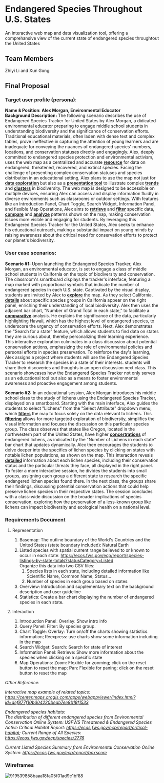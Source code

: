 #  Endangered Species Throughout U.S. States
An interactive web map and data visualization tool, offering a comprehansive view of the current state of endangered species throughtout the United States

## Team Members
Zhiyi Li and Xun Gong

## Final Proposal
### Target user profile (persona):
**Name & Position:** **Alex Morgan, Environmental Educator**     
**Background Description:** 
The following scenario describes the use of Endangered Species Tracker for United States by Alex Morgan, a didicated environmental educator preparing to engage middle school students in understanding biodiversity and the significance of conservation efforts. Traditional educational materials, often laden with dense text and complex tables, prove ineffective in capturing the attention of young learners and are inadequate for conveying the nuances of endangered species' numbers, locations, and conservation statuses directly and engagingly. Alex, deeply committed to endangered species protection and environmental activism, uses the web map as a centralized and accurate **<ins>resource</ins>** for data on endangered, threatened, recovered, and extinct species. Facing the challenge of presenting complex conservation statuses and species distribution in an educational setting, Alex plans to use the map not just for **<ins>data exploration</ins>** but also as a **<ins>presentation tool</ins>** to illustrate complex **<ins>trends</ins>** and **<ins>clusters</ins>** in biodiversity. The web map is designed to be accessible on multiple devices, ensuring Alex can access and display information fluidly in diverse environments such as classrooms or outdoor settings. With features like an Introduction Panel, Chart Toggle, Search Widget, Information Panel, and flexible Map Operations, Alex aims to **<ins>retrieve</ins>** and **<ins>filter</ins>** specific data, **<ins>compare</ins>** and **<ins>analyze</ins>** patterns shown on the map, making conservation issues more visible and engaging for students. By leveraging this Endangered Species Tracker for the United States, Alex seeks to enhance his educational outreach, making a substantial impact on young minds by raising awareness about the critical need for conservation efforts to protect our planet's biodiversity.      
### User case scenarios: 
**Scenario #1:** 
Upon launching the Endangered Species Tracker, Alex Morgan, an environmental educator, is set to engage a class of middle school students in California on the topic of biodiversity and conservation. The classroom's smartboard displays the tracker's interface, featuring a map marked with proportional symbols that indicate the number of endangered species in each U.S. state. Captivated by the visual display, students are invited by Alex to **<ins>explore</ins>** the map. As they select California, **<ins>details</ins>** about specific species groups in California appear on the right panel, enriching their understanding of local biodiversity. Alex then uses the adjacent bar chart, "Number of Grand Total in each state," to facilitate a **<ins>comparative</ins>** analysis. He explains the significance of the data, particularly highlighting Hawaii, which has the highest level of endangered species, to underscore the urgency of conservation efforts. Next, Alex demonstrates the "Search for a state" feature, which allows students to find data on states they are curious about, thereby personalizing their learning experience. This interactive exploration culminates in a class discussion about potential conservation actions, emphasizing the role of environmental policies and personal efforts in species preservation. To reinforce the day's learning, Alex assigns a project where students will use the Endangered Species Tracker to research the species in a state of their interests. students will share their discoveries and thoughts in an open discussion next class. This scenario showcases how the Endangered Species Tracker not only serves as an educational tool but also as a means to foster environmental awareness and proactive engagement among students.

**Scenario #2:**
In an educational session, Alex Morgan introduces his middle school class to the study of lichens using the Endangered Species Tracker, displayed on a smartboard. Starting with the main interface, Alex guides the students to select "Lichens" from the "Select Attribute" dropdown menu, which **<ins>filters</ins>** the map to focus solely on the data relevant to lichens. This **<ins>filtering</ins>** allows for more targeted exploration of biodiversity, simplifies the visual information and focuses the discussion on this particular species group. The class observes that states like Oregon, located in the northwestern part of the United States, have higher **<ins>concertrations</ins>** of endangered lichens, as indicated by the "Number of Lichens in each state" bar chart that updates dynamically. Alex then encourages the students to delve deeper into the specifics of lichen species by clicking on states with notable lichen populations, as shown on the map. This interaction reveals **<ins>detailed</ins>** information about each lichen species, including their conservation status and the particular threats they face, all displayed in the right panel. To foster a more interactive session, he divides the students into small groups, assigning each group a different state to research the specific endangered lichen species found there. In the next class, the groups share their findings, discussing potential conservation actions that could help preserve lichen species in their respective states. The session concludes with a class-wide discussion on the broader implications of species conservation, exploring how the preservation of a less-known group like lichens can impact biodiversity and ecological health on a national level. 
### Requirements Document
 1. Representation
    1. Basemap: The outline boundary of the World's Countries and the United States (state boundary included): Natural Earth
    2. Listed species with spatial current range believed to or known to occur in each state: https://ecos.fws.gov/ecp/report/species-listings-by-state-totals?statusCategory=Listed     
       Organize this data into two CSV files:
       1. Species lists in each state, including detailed information like Scientific Name, Common Name, Status...
       2. Number of species in each group based on states
    3. Overview: Introduction and supplementary text on the background description and user guideline
    4. Statistics: Create a bar chart displaying the number of endangered species in each state.

 2. Interaction
    1. Introduction Panel: Overlay: Show intro info
    2. Query Panel: Filter: By species group.
    3. Chart Toggle: Overlay: Turn on/off the charts showing statistics information; Reexpress: use charts show some information including in the map 
    4. Search Widget: Search: Search for state of interest
    5. Information Panel: Retrieve: Show more information about the species when clicking on a specific state
    6. Map Operations: Zoom: Flexible for zooming; click on the reset button to reset the map; Pan: Flexible for paning; click on the reset button to reset the map

*Other Reference:*  
     
*Interactive map example of related topics: https://center.maps.arcgis.com/apps/webappviewer/index.html?id=def877f10b304220beab7ee8b19f1533* 
     
*Endangered species habitats:*      
*The distribution of different endangered species from Environmental Conservation Online System: USFWS Threatened & Endangered Species Active Critical Habitat Report: https://ecos.fws.gov/ecp/report/critical-habitat; Current Range of All Species: https://ecos.fws.gov/ecp/species/2776*     

*Current Listed Species Summary from Environmental Conservation Online System: https://ecos.fws.gov/ecp/report/boxscore*



### Wireframes
![919539858baaa18fa05f01ad9c1bf88](https://github.com/xiaoguaishou0202yy/2024_Endangered-Species-US/assets/158022313/0103f4fb-812a-44c4-91c3-92c1a17a98b2)










